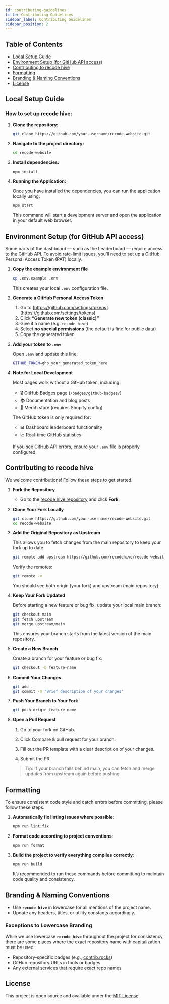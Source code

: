 ```yaml
---
id: contributing-guidelines
title: Contributing Guidelines
sidebar_label: Contributing Guidelines
sidebar_position: 2
---
```


## Table of Contents

- [Local Setup Guide](#local-setup-guide)
- [Environment Setup (for GitHub API access)](#environment-setup-for-github-api-access)
- [Contributing to recode hive](#contributing-to-recode-hive)
- [Formatting](#formatting)
- [Branding & Naming Conventions](#branding--naming-conventions)
- [License](#license)

## Local Setup Guide

### How to set up recode hive:

1. **Clone the repository:**

   ```bash
   git clone https://github.com/your-username/recode-website.git
   ```

2. **Navigate to the project directory:**

   ```bash
   cd recode-website
   ```

3. **Install dependencies:**

   ```bash
   npm install
   ```

4. **Running the Application:**

   Once you have installed the dependencies, you can run the application locally using:

   ```bash
   npm start
   ```

   This command will start a development server and open the application in your default web browser.

## Environment Setup (for GitHub API access)

Some parts of the dashboard — such as the Leaderboard — require access to the GitHub API.
To avoid rate-limit issues, you’ll need to set up a GitHub Personal Access Token (PAT) locally.

1. **Copy the example environment file**

   ```bash
   cp .env.example .env
   ```

   This creates your local `.env` configuration file.

2. **Generate a GitHub Personal Access Token**
   1. Go to [https://github.com/settings/tokens](https://github.com/settings/tokens)
   2. Click **“Generate new token (classic)”**
   3. Give it a name (e.g. `recode hive`)
   4. Select **no special permissions** (the default is fine for public data)
   5. Copy the generated token

3. **Add your token to `.env`**

   Open `.env` and update this line:

   ```bash
   GITHUB_TOKEN=ghp_your_generated_token_here
   ```

4. **Note for Local Development**
   
   Most pages work without a GitHub token, including:
   - 🎖️ GitHub Badges page (`/badges/github-badges/`)
   - 📚 Documentation and blog posts
   - 🏪 Merch store (requires Shopify config)
   
   The GitHub token is only required for:
   - 📊 Dashboard leaderboard functionality
   - 📈 Real-time GitHub statistics
   
   If you see GitHub API errors, ensure your `.env` file is properly configured.

## Contributing to recode hive

We welcome contributions! Follow these steps to get started.

1. **Fork the Repository**
   - Go to the [recode hive repository](https://github.com/recodehive/recode-website) and click **Fork**.

2. **Clone Your Fork Locally**

   ```bash
   git clone https://github.com/your-username/recode-website.git
   cd recode-website
   ```

3. **Add the Original Repository as Upstream**

   This allows you to fetch changes from the main repository to keep your fork up to date.

   ```bash
   git remote add upstream https://github.com/recodehive/recode-website.git
   ```

   Verify the remotes:

   ```bash
   git remote -v
   ```

   You should see both origin (your fork) and upstream (main repository).

4. **Keep Your Fork Updated**

   Before starting a new feature or bug fix, update your local main branch:

   ```bash
   git checkout main
   git fetch upstream
   git merge upstream/main
   ```

   This ensures your branch starts from the latest version of the main repository.

5. **Create a New Branch**

   Create a branch for your feature or bug fix:

   ```bash
   git checkout -b feature-name
   ```

6. **Commit Your Changes**

   ```bash
   git add .
   git commit -m "Brief description of your changes"
   ```

7. **Push Your Branch to Your Fork**

   ```bash
   git push origin feature-name
   ```

8. **Open a Pull Request**
   1. Go to your fork on GitHub.

   2. Click Compare & pull request for your branch.

   3. Fill out the PR template with a clear description of your changes.

   4. Submit the PR.

   > Tip: If your branch falls behind main, you can fetch and merge updates from upstream again before pushing.

## Formatting

To ensure consistent code style and catch errors before committing, please follow these steps:

1. **Automatically fix linting issues where possible**:

   ```bash
   npm run lint:fix
   ```

2. **Format code according to project conventions**:

   ```bash
   npm run format
   ```

3. **Build the project to verify everything compiles correctly**:

   ```bash
   npm run build
   ```

   It’s recommended to run these commands before committing to maintain code quality and consistency.

## Branding & Naming Conventions

- Use **`recode hive`** in lowercase for all mentions of the project name.
- Update any headers, titles, or utility constants accordingly.

### Exceptions to Lowercase Branding

While we use lowercase **`recode hive`** throughout the project for consistency, there are some places where the exact repository name with capitalization must be used:

- Repository-specific badges (e.g., [contrib.rocks](https://contrib.rocks))
- GitHub repository URLs in tools or badges
- Any external services that require exact repo names

## License

This project is open source and available under the [MIT License](LICENSE).

